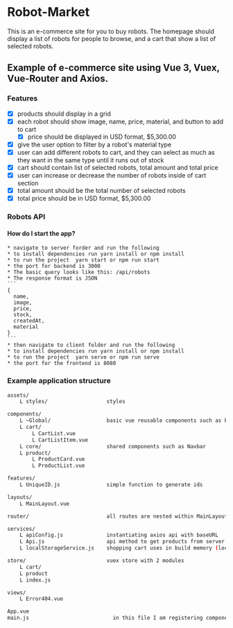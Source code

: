 # Robot-Market

This is an e-commerce site for you to buy robots. The homepage should display a list of robots for people to browse, and a cart that show a list of selected robots.

## Example of e-commerce site using Vue 3, Vuex, Vue-Router and Axios.

### Features
- [X] products should display in a grid
- [X] each robot should show image, name, price, material, and button to add to cart
  - [X] price should be displayed in USD format, $5,300.00
- [X] give the user option to filter by a robot's material type
- [X] user can add different robots to cart, and they can select as much as they want in the same type until it runs out of stock
- [X] cart should contain list of selected robots, total amount and total price
- [X] user can increase or decrease the number of robots inside of cart section
- [X] total amount should be the total number of selected robots
- [X] total price should be in USD format, $5,300.00

### Robots API
#### How do I start the app?
    * navigate to server forder and run the following
    * to install dependencies run yarn install or npm install
    * to run the project  yarn start or npm run start
    * the port for backend is 3000
    * The basic query looks like this: /api/robots
    * The response format is JSON
    ```
    {
      name,
      image,
      price,
      stock,
      createdAt,
      material
    }
    ```
    * then navigate to client folder and run the following
    * to install dependencies run yarn install or npm install
    * to run the project  yarn serve or npm run serve
    * the port for the frontend is 8080

### Example application structure
```bash
assets/
    L styles/                   styles

components/
    L ~Global/                  basic vue reusable components such as buttons, input, checkbox
    L cart/
        L CartList.vue
        L CartListItem.vue
    L core/                     shared components such as Navbar
    L product/
        L ProductCard.vue
        L ProductList.vue

features/
    L UniqueID.js               simple function to generate ids

layouts/
    L MainLayout.vue

router/                         all routes are nested within MainLayout

services/
    L apiConfig.js              instantiating axios api with baseURL
    L Api.js                    api method to get products from server
    L localStorageService.js    shopping cart uses in build memory (localStorage)

store/                          vuex store with 2 modules
    L cart/
    L product
    L index.js

views/
    L Error404.vue

App.vue
main.js                           in this file I am registering components and filters globally
```
